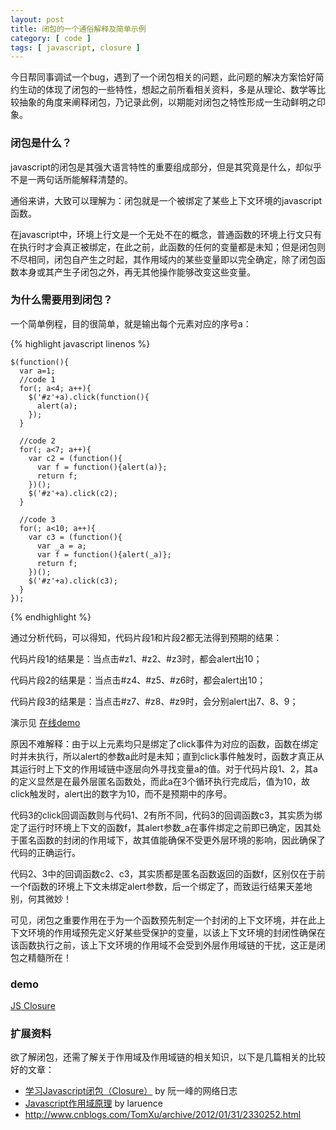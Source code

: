 ```yaml
---
layout: post
title: 闭包的一个通俗解释及简单示例  
category: [ code ]
tags: [ javascript, closure ]
---
```


今日帮同事调试一个bug，遇到了一个闭包相关的问题，此问题的解决方案恰好简约生动的体现了闭包的一些特性，想起之前所看相关资料，多是从理论、数学等比较抽象的角度来阐释闭包，乃记录此例，以期能对闭包之特性形成一生动鲜明之印象。

### 闭包是什么？

javascript的闭包是其强大语言特性的重要组成部分，但是其究竟是什么，却似乎不是一两句话所能解释清楚的。

通俗来讲，大致可以理解为：闭包就是一个被绑定了某些上下文环境的javascript函数。

在javascript中，环境上行文是一个无处不在的概念，普通函数的环境上行文只有在执行时才会真正被绑定，在此之前，此函数的任何的变量都是未知；但是闭包则不尽相同，闭包自产生之时起，其作用域内的某些变量即以完全确定，除了闭包函数本身或其产生子闭包之外，再无其他操作能够改变这些变量。

### 为什么需要用到闭包？

一个简单例程，目的很简单，就是输出每个元素对应的序号a：

{% highlight javascript linenos %}

    $(function(){
      var a=1;
      //code 1
      for(; a<4; a++){
        $('#z'+a).click(function(){
          alert(a);
        });
      }
    
      //code 2
      for(; a<7; a++){
        var c2 = (function(){
          var f = function(){alert(a)};
          return f;
        })();
        $('#z'+a).click(c2);
      }
    
      //code 3
      for(; a<10; a++){
        var c3 = (function(){
          var _a = a;
          var f = function(){alert(_a)};
          return f;
        })();
        $('#z'+a).click(c3);
      }
    });
    
{% endhighlight %}

通过分析代码，可以得知，代码片段1和片段2都无法得到预期的结果：

代码片段1的结果是：当点击#z1、#z2、#z3时，都会alert出10；

代码片段2的结果是：当点击#z4、#z5、#z6时，都会alert出10；

代码片段3的结果是：当点击#z7、#z8、#z9时，会分别alert出7、8、9；

演示见 [在线demo][1]

原因不难解释：由于以上元素均只是绑定了click事件为对应的函数，函数在绑定时并未执行，所以alert的参数a此时是未知；直到click事件触发时，函数才真正从其运行时上下文的作用域链中逐层向外寻找变量a的值。对于代码片段1、2，其a的定义显然是在最外层匿名函数处，而此a在3个循环执行完成后，值为10，故click触发时，alert出的数字为10，而不是预期中的序号。

代码3的click回调函数则与代码1、2有所不同，代码3的回调函数c3，其实质为绑定了运行时环境上下文的函数f，其alert参数_a在事件绑定之前即已确定，因其处于匿名函数的封闭的作用域下，故其值能确保不受更外层环境的影响，因此确保了代码的正确运行。

代码2、3中的回调函数c2、c3，其实质都是匿名函数返回的函数f，区别仅在于前一个f函数的环境上下文未绑定alert参数，后一个绑定了，而致运行结果天差地别，何其微妙！

可见，闭包之重要作用在于为一个函数预先制定一个封闭的上下文环境，并在此上下文环境的作用域预先定义好某些受保护的变量，以该上下文环境的封闭性确保在该函数执行之前，该上下文环境的作用域不会受到外层作用域链的干扰，这正是闭包之精髓所在！

### demo

<a class="jsbin-embed" href="http://jsbin.com/ipawoy/47/embed?live">JS Closure</a><script src="http://static.jsbin.com/js/embed.js"></script>

### 扩展资料

欲了解闭包，还需了解关于作用域及作用域链的相关知识，以下是几篇相关的比较好的文章：

*   [学习Javascript闭包（Closure）][2] by 阮一峰的网络日志 
*   [Javascript作用域原理][3] by laruence 
*   http://www.cnblogs.com/TomXu/archive/2012/01/31/2330252.html

 [1]: http://jsbin.com/ipawoy/45
 [2]: http://www.ruanyifeng.com/blog/2009/08/learning_javascript_closures.html
 [3]: http://www.laruence.com/2009/05/28/863.html